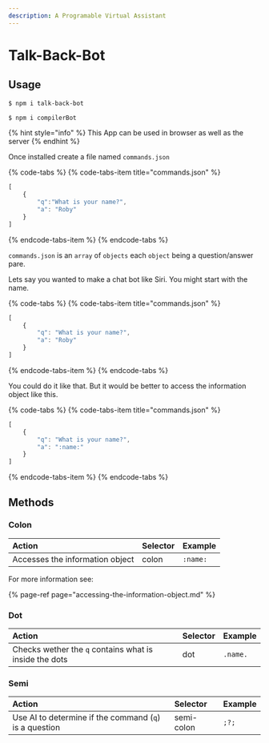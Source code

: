 ```yaml
---
description: A Programable Virtual Assistant
---
```


# Talk-Back-Bot

## Usage

```bash
$ npm i talk-back-bot
```

```bash
$ npm i compilerBot
```

{% hint style="info" %}
This App can be used  in browser as well as the server
{% endhint %}

Once installed create a file named `commands.json`

{% code-tabs %}
{% code-tabs-item title="commands.json" %}
```javascript
[
    {
        "q":"What is your name?",
        "a": "Roby"
    }
]
```
{% endcode-tabs-item %}
{% endcode-tabs %}

`commands.json` is an `array` of `objects` each `object` being a question/answer pare.

Lets say you wanted to make a chat bot like Siri. You might start with the name.

{% code-tabs %}
{% code-tabs-item title="commands.json" %}
```javascript
[
    {
        "q": "What is your name?",
        "a": "Roby"
    }
]
```
{% endcode-tabs-item %}
{% endcode-tabs %}

You could do it like that. But it would be better to access the information object like this.

{% code-tabs %}
{% code-tabs-item title="commands.json" %}
```javascript
[
    {
        "q": "What is your name?",
        "a": ":name:"
    }
]
```
{% endcode-tabs-item %}
{% endcode-tabs %}

## Methods

### Colon

| Action | Selector | Example |
| :--- | :--- | :--- |
| Accesses the information object | colon | `:name:` |

For more information see:

{% page-ref page="accessing-the-information-object.md" %}

### Dot

| Action | Selector | Example |
| :--- | :--- | :--- |
| Checks wether the `q` contains what is inside the dots | dot | `.name.` |

### Semi

| Action | Selector | Example |
| :--- | :--- | :--- |
| Use AI to determine if the command \(`q`\) is a question | semi-colon | `;?;` |

